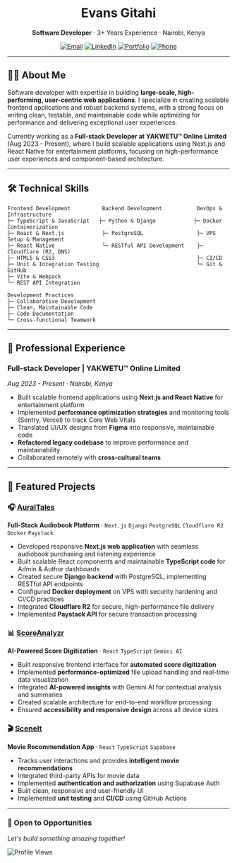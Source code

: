 <div align="center">

# Evans Gitahi

**Software Developer** · 3+ Years Experience · Nairobi, Kenya

[![Email](https://img.shields.io/badge/Email-evanygk%40gmail.com-EA4335?style=flat-square&logo=gmail&logoColor=white)](mailto:evanygk@gmail.com)
[![LinkedIn](https://img.shields.io/badge/LinkedIn-evans--gitahi-0A66C2?style=flat-square&logo=linkedin&logoColor=white)](https://linkedin.com/in/evans-gitahi)
[![Portfolio](https://img.shields.io/badge/Portfolio-Visit-00C7B7?style=flat-square&logo=safari&logoColor=white)](https://evans-gitahi-portfolio.vercel.app/)
[![Phone](https://img.shields.io/badge/Phone-%2B254722739527-25D366?style=flat-square&logo=whatsapp&logoColor=white)](tel:+254722739527)

</div>

---

## 👨‍💻 About Me

Software developer with expertise in building **large-scale, high-performing, user-centric web applications**. I specialize in creating scalable frontend applications and robust backend systems, with a strong focus on writing clean, testable, and maintainable code while optimizing for performance and delivering exceptional user experiences.

Currently working as a **Full-stack Developer at YAKWETU™ Online Limited** (Aug 2023 - Present), where I build scalable applications using Next.js and React Native for entertainment platforms, focusing on high-performance user experiences and component-based architecture.

---

## 🛠️ Technical Skills

```text
Frontend Development          Backend Development           DevOps & Infrastructure
├─ TypeScript & JavaScript   ├─ Python & Django            ├─ Docker Containerization
├─ React & Next.js            ├─ PostgreSQL                 ├─ VPS Setup & Management
├─ React Native               └─ RESTful API Development    ├─ Cloudflare (R2, DNS)
├─ HTML5 & CSS3                                             ├─ CI/CD
├─ Unit & Integration Testing                               └─ Git & GitHub
├─ Vite & Webpack
└─ REST API Integration

Development Practices
├─ Collaborative Development
├─ Clean, Maintainable Code
├─ Code Documentation
└─ Cross-functional Teamwork
```

---

## 💼 Professional Experience

### Full-stack Developer | **YAKWETU™ Online Limited**
*Aug 2023 - Present · Nairobi, Kenya*

- Built scalable frontend applications using **Next.js and React Native** for entertainment platform
- Implemented **performance optimization strategies** and monitoring tools (Sentry, Vercel) to track Core Web Vitals
- Translated UI/UX designs from **Figma** into responsive, maintainable code
- **Refactored legacy codebase** to improve performance and maintainability
- Collaborated remotely with **cross-cultural teams**

---

## 🚀 Featured Projects

### 🎧 [AuralTales](https://github.com/gitahievans/auraltales)
**Full-Stack Audiobook Platform** · `Next.js` `Django` `PostgreSQL` `Cloudflare R2` `Docker` `Paystack`

- Developed responsive **Next.js web application** with seamless audiobook purchasing and listening experience
- Built scalable React components and maintainable **TypeScript code** for Admin & Author dashboards
- Created secure **Django backend** with PostgreSQL, implementing RESTful API endpoints
- Configured **Docker deployment** on VPS with security hardening and CI/CD practices
- Integrated **Cloudflare R2** for secure, high-performance file delivery
- Implemented **Paystack API** for secure transaction processing

### 📊 [ScoreAnalyzr](https://github.com/gitahievans/scoreanalyzr)
**AI-Powered Score Digitization** · `React` `TypeScript` `Gemini AI`

- Built responsive frontend interface for **automated score digitization**
- Implemented **performance-optimized** file upload handling and real-time data visualization
- Integrated **AI-powered insights** with Gemini AI for contextual analysis and summaries
- Created scalable architecture for end-to-end workflow processing
- Ensured **accessibility and responsive design** across all device sizes

### 🎬 [SceneIt](https://github.com/gitahievans/sceneit)
**Movie Recommendation App** · `React` `TypeScript` `Supabase`

- Tracks user interactions and provides **intelligent movie recommendations**
- Integrated third-party APIs for movie data
- Implemented **authentication and authorization** using Supabase Auth
- Built clean, responsive and user-friendly UI
- Implemented **unit testing** and **CI/CD** using GitHub Actions

---

### 💬 Open to Opportunities

*Let's build something amazing together!*

![Profile Views](https://komarev.com/ghpvc/?username=gitahievans&color=blue&style=flat-square)

</div>

